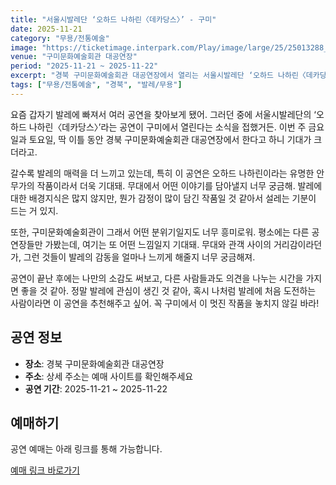 ```yaml
---
title: "서울시발레단 ‘오하드 나하린〈데카당스〉’ - 구미"
date: 2025-11-21
category: "무용/전통예술"
image: "https://ticketimage.interpark.com/Play/image/large/25/25013288_p.gif"
venue: "구미문화예술회관 대공연장"
period: "2025-11-21 ~ 2025-11-22"
excerpt: "경북 구미문화예술회관 대공연장에서 열리는 서울시발레단 ‘오하드 나하린〈데카당스〉’ - 구미"
tags: ["무용/전통예술", "경북", "발레/무용"]
---
```


요즘 갑자기 발레에 빠져서 여러 공연을 찾아보게 됐어. 그러던 중에 서울시발레단의 ‘오하드 나하린〈데카당스〉’라는 공연이 구미에서 열린다는 소식을 접했거든. 이번 주 금요일과 토요일, 딱 이틀 동안 경북 구미문화예술회관 대공연장에서 한다고 하니 기대가 크더라고.

갈수록 발레의 매력을 더 느끼고 있는데, 특히 이 공연은 오하드 나하린이라는 유명한 안무가의 작품이라서 더욱 기대돼. 무대에서 어떤 이야기를 담아낼지 너무 궁금해. 발레에 대한 배경지식은 많지 않지만, 뭔가 감정이 많이 담긴 작품일 것 같아서 설레는 기분이 드는 거 있지.

또한, 구미문화예술회관이 그래서 어떤 분위기일지도 너무 흥미로워. 평소에는 다른 공연장들만 가봤는데, 여기는 또 어떤 느낌일지 기대돼. 무대와 관객 사이의 거리감이라던가, 그런 것들이 발레의 감동을 얼마나 느끼게 해줄지 너무 궁금해져.

공연이 끝난 후에는 나만의 소감도 써보고, 다른 사람들과도 의견을 나누는 시간을 가지면 좋을 것 같아. 정말 발레에 관심이 생긴 것 같아, 혹시 나처럼 발레에 처음 도전하는 사람이라면 이 공연을 추천해주고 싶어. 꼭 구미에서 이 멋진 작품을 놓치지 않길 바라!

## 공연 정보

- **장소**: 경북 구미문화예술회관 대공연장
- **주소**: 상세 주소는 예매 사이트를 확인해주세요
- **공연 기간**: 2025-11-21 ~ 2025-11-22

## 예매하기

공연 예매는 아래 링크를 통해 가능합니다.

[예매 링크 바로가기](https://tickets.interpark.com/goods/25013288)
